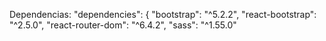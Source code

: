 Dependencias: 
  "dependencies": {
    "bootstrap": "^5.2.2",
    "react-bootstrap": "^2.5.0",
    "react-router-dom": "^6.4.2",
    "sass": "^1.55.0"
